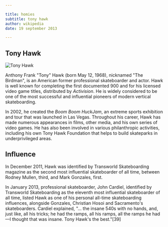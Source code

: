 ```yaml
---

title: homies
subtitle: tony hawk
author: wikipedia
date: 19 september 2013

---
```


## Tony Hawk


![Tony Hawk](http://upload.wikimedia.org/wikipedia/commons/b/b8/Tony_Hawk_right_profile.jpg)


Anthony Frank "Tony" Hawk (born May 12, 1968), nicknamed "The Birdman", is an American former professional skateboarder and actor. Hawk is well known for completing the first documented 900 and for his licensed video game titles, distributed by *Activision*. He is widely considered to be one of the most successful and influential pioneers of modern vertical skateboarding.

In 2002, he created the *Boom Boom HuckJam*, an extreme sports exhibition and tour that was launched in Las Vegas. Throughout his career, Hawk has made numerous appearances in films, other media, and his own series of video games. He has also been involved in various philanthropic activities, including his own Tony Hawk Foundation that helps to build skateparks in underprivileged areas.

## Influence

In December 2011, Hawk was identified by Transworld Skateboarding magazine as the second most influential skateboarder of all time, between Rodney Mullen, third, and Mark Gonzales, first.

In January 2013, professional skateboarder, John Cardiel, identified by Transworld Skateboarding as the eleventh most influential skateboarder of all time, listed Hawk as one of his personal all-time skateboarding influences, alongside Gonzales, Christian Hosoi and Sacramento's skateboarders. Cardiel explained, "... the insane 540s with no hands, and, just like, all his tricks; he had the ramps, all his ramps, all the ramps he had—I thought that was insane. Tony Hawk's the best."[39]
